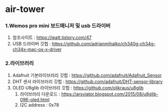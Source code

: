 # air-tower

### 1.Wemos pro mini 보드매니저 및 usb 드라이버

1. 참조사이트 : https://ieatt.tistory.com/47
2. USB 드라이버 깃헙 : https://github.com/adrianmihalko/ch340g-ch34g-ch34x-mac-os-x-driver

### 2.라이브러리

1. Adafruit 기본라이브러리 깃헙 : https://github.com/adafruit/Adafruit_Sensor
2. DHT 센서 라이브러리 깃헙 : https://github.com/adafruit/DHT-sensor-library
3. OLED U8glib 라이브러리 깃헙 : https://github.com/olikraus/u8glib
   1. 라이브러리 다운로드 : https://arsviator.blogspot.com/2015/08/u8glib-096-oled.html
   2. I2C address : 0x78
